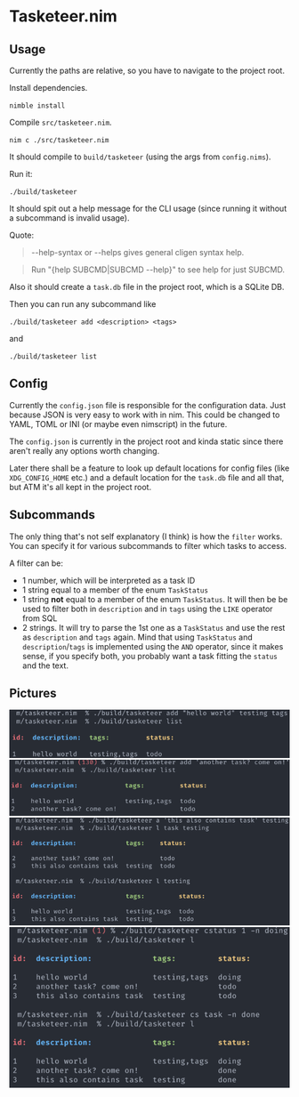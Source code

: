 # Tasketeer.nim

## Usage

Currently the paths are relative, so you have to navigate to the project root.

Install dependencies.

`nimble install`

Compile `src/tasketeer.nim`.

`nim c ./src/tasketeer.nim`

It should compile to `build/tasketeer` (using the args from `config.nims`).

Run it:

`./build/tasketeer`

It should spit out a help message for the CLI usage (since running it without a
subcommand is invalid usage).

Quote:
>  --help-syntax or --helps gives general cligen syntax help.

>  Run "{help SUBCMD|SUBCMD --help}" to see help for just SUBCMD.

Also it should create a `task.db` file in the project root, which is a SQLite DB.

Then you can run any subcommand like

`./build/tasketeer add <description> <tags>`

and

`./build/tasketeer list`

## Config

Currently the `config.json` file is responsible for the configuration data.
Just because JSON is very easy to work with in nim.
This could be changed to YAML, TOML or INI (or maybe even nimscript) in the future.

The `config.json` is currently in the project root and kinda static since there
aren't really any options worth changing.

Later there shall be a feature to look up default locations for config files
(like `XDG_CONFIG_HOME` etc.) and a default location for the `task.db` file and
all that, but ATM it's all kept in the project root.

## Subcommands

The only thing that's not self explanatory (I think) is how the `filter` works.
You can specify it for various subcommands to filter which tasks to access.

A filter can be:
* 1 number, which will be interpreted as a task ID
* 1 string equal to a member of the enum `TaskStatus`
* 1 string __not__ equal to a member of the enum `TaskStatus`. It will then
  be be used to filter both in `description` and in `tags` using the `LIKE` operator
  from SQL
* 2 strings. It will try to parse the 1st one as a `TaskStatus` and use the rest
  as `description` and `tags` again. Mind that using `TaskStatus` and
  `description`/`tags` is implemented using the `AND` operator, since it makes
  sense, if you specify both, you probably want a task fitting the `status` and
  the text.

## Pictures

![1](./docs/pics/1.png)
![2](./docs/pics/2.png)
![3](./docs/pics/3.png)
![4](./docs/pics/4.png)
